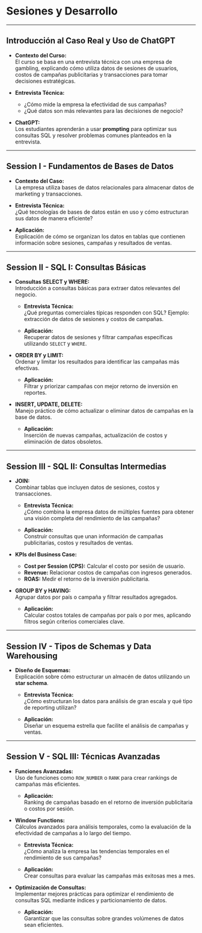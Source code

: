 # Sesiones y Desarrollo

---

## **Introducción al Caso Real y Uso de ChatGPT**

- **Contexto del Curso:**  
  El curso se basa en una entrevista técnica con una empresa de gambling, explicando cómo utiliza datos de sesiones de usuarios, costos de campañas publicitarias y transacciones para tomar decisiones estratégicas.

- **Entrevista Técnica:**  
  - ¿Cómo mide la empresa la efectividad de sus campañas?  
  - ¿Qué datos son más relevantes para las decisiones de negocio?

- **ChatGPT:**  
  Los estudiantes aprenderán a usar **prompting** para optimizar sus consultas SQL y resolver problemas comunes planteados en la entrevista.

---

## **Session I - Fundamentos de Bases de Datos**

- **Contexto del Caso:**  
  La empresa utiliza bases de datos relacionales para almacenar datos de marketing y transacciones.

- **Entrevista Técnica:**  
  ¿Qué tecnologías de bases de datos están en uso y cómo estructuran sus datos de manera eficiente?

- **Aplicación:**  
  Explicación de cómo se organizan los datos en tablas que contienen información sobre sesiones, campañas y resultados de ventas.

---

## **Session II - SQL I: Consultas Básicas**

- **Consultas SELECT y WHERE:**  
  Introducción a consultas básicas para extraer datos relevantes del negocio.

  - **Entrevista Técnica:**  
    ¿Qué preguntas comerciales típicas responden con SQL? Ejemplo: extracción de datos de sesiones y costos de campañas.

  - **Aplicación:**  
    Recuperar datos de sesiones y filtrar campañas específicas utilizando `SELECT` y `WHERE`.

- **ORDER BY y LIMIT:**  
  Ordenar y limitar los resultados para identificar las campañas más efectivas.

  - **Aplicación:**  
    Filtrar y priorizar campañas con mejor retorno de inversión en reportes.

- **INSERT, UPDATE, DELETE:**  
  Manejo práctico de cómo actualizar o eliminar datos de campañas en la base de datos.

  - **Aplicación:**  
    Inserción de nuevas campañas, actualización de costos y eliminación de datos obsoletos.

---

## **Session III - SQL II: Consultas Intermedias**

- **JOIN:**  
  Combinar tablas que incluyen datos de sesiones, costos y transacciones.

  - **Entrevista Técnica:**  
    ¿Cómo combina la empresa datos de múltiples fuentes para obtener una visión completa del rendimiento de las campañas?

  - **Aplicación:**  
    Construir consultas que unan información de campañas publicitarias, costos y resultados de ventas.

- **KPIs del Business Case:**  
  - **Cost per Session (CPS):** Calcular el costo por sesión de usuario.  
  - **Revenue:** Relacionar costos de campañas con ingresos generados.  
  - **ROAS:** Medir el retorno de la inversión publicitaria.

- **GROUP BY y HAVING:**  
  Agrupar datos por país o campaña y filtrar resultados agregados.

  - **Aplicación:**  
    Calcular costos totales de campañas por país o por mes, aplicando filtros según criterios comerciales clave.

---

## **Session IV - Tipos de Schemas y Data Warehousing**

- **Diseño de Esquemas:**  
  Explicación sobre cómo estructurar un almacén de datos utilizando un **star schema**.

  - **Entrevista Técnica:**  
    ¿Cómo estructuran los datos para análisis de gran escala y qué tipo de reporting utilizan?

  - **Aplicación:**  
    Diseñar un esquema estrella que facilite el análisis de campañas y ventas.

---

## **Session V - SQL III: Técnicas Avanzadas**

- **Funciones Avanzadas:**  
  Uso de funciones como `ROW_NUMBER` o `RANK` para crear rankings de campañas más eficientes.

  - **Aplicación:**  
    Ranking de campañas basado en el retorno de inversión publicitaria o costos por sesión.

- **Window Functions:**  
  Cálculos avanzados para análisis temporales, como la evaluación de la efectividad de campañas a lo largo del tiempo.

  - **Entrevista Técnica:**  
    ¿Cómo analiza la empresa las tendencias temporales en el rendimiento de sus campañas?

  - **Aplicación:**  
    Crear consultas para evaluar las campañas más exitosas mes a mes.

- **Optimización de Consultas:**  
  Implementar mejores prácticas para optimizar el rendimiento de consultas SQL mediante índices y particionamiento de datos.

  - **Aplicación:**  
    Garantizar que las consultas sobre grandes volúmenes de datos sean eficientes.
